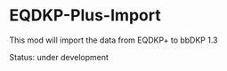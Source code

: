EQDKP-Plus-Import
=================

This mod will import the data from EQDKP+ to bbDKP 1.3

Status: under development
